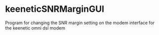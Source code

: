 # keeneticSNRMarginGUI

Program for changing the SNR margin setting on the modem interface for the keenetic omni dsl modem
